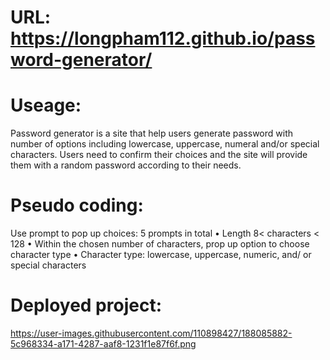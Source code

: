 # <Password Generator>

# URL: https://longpham112.github.io/password-generator/

# Useage:
Password generator is a site that help users generate password with number of options including lowercase, uppercase, numeral and/or special characters.
Users need to confirm their choices and the site will provide them with a random password according to their needs.

# Pseudo coding:
Use prompt to pop up choices:  5 prompts in total
	• Length 8< characters < 128
	• Within the chosen number of characters, prop up option to choose character type
    • Character type: lowercase, uppercase, numeric, and/ or special characters

# Deployed project:
https://user-images.githubusercontent.com/110898427/188085882-5c968334-a171-4287-aaf8-1231f1e87f6f.png
